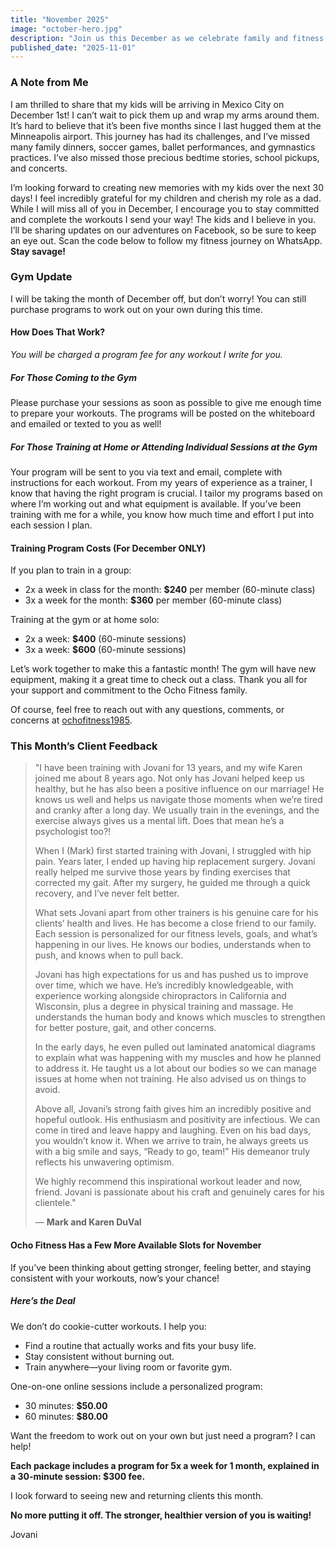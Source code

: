 ```yaml
---
title: "November 2025"
image: "october-hero.jpg"
description: "Join us this December as we celebrate family and fitness! I'm excited to share that my kids will be arriving in Mexico City soon, and while I take a break from the gym this month, I’m here to support your fitness journey with tailored workout programs. Whether you're training at home or in the gym, let's stay committed together! Plus, hear inspiring feedback from our clients and discover new opportunities to strengthen your health. Don’t miss out—let’s make this a fantastic month!"
published_date: "2025-11-01"
---
```


### A Note from Me

I am thrilled to share that my kids will be arriving in Mexico City on December 1st! I can’t wait to pick them up and wrap my arms around them. It’s hard to believe that it’s been five months since I last hugged them at the Minneapolis airport. This journey has had its challenges, and I’ve missed many family dinners, soccer games, ballet performances, and gymnastics practices. I’ve also missed those precious bedtime stories, school pickups, and concerts.

I’m looking forward to creating new memories with my kids over the next 30 days! I feel incredibly grateful for my children and cherish my role as a dad. While I will miss all of you in December, I encourage you to stay committed and complete the workouts I send your way! The kids and I believe in you. I’ll be sharing updates on our adventures on Facebook, so be sure to keep an eye out. Scan the code below to follow my fitness journey on WhatsApp. **Stay savage!**

### Gym Update

I will be taking the month of December off, but don’t worry! You can still purchase programs to work out on your own during this time.

#### How Does That Work?

*You will be charged a program fee for any workout I write for you.*

##### For Those Coming to the Gym

Please purchase your sessions as soon as possible to give me enough time to prepare your workouts. The programs will be posted on the whiteboard and emailed or texted to you as well!

##### For Those Training at Home or Attending Individual Sessions at the Gym

Your program will be sent to you via text and email, complete with instructions for each workout. From my years of experience as a trainer, I know that having the right program is crucial. I tailor my programs based on where I’m working out and what equipment is available. If you’ve been training with me for a while, you know how much time and effort I put into each session I plan.

#### Training Program Costs (For December ONLY)

If you plan to train in a group:

-  2x a week in class for the month: **$240** per member (60-minute class)
-  3x a week for the month: **$360** per member (60-minute class)

Training at the gym or at home solo:

-  2x a week: **$400** (60-minute sessions)
-  3x a week: **$600** (60-minute sessions)

Let’s work together to make this a fantastic month! The gym will have new equipment, making it a great time to check out a class. Thank you all for your support and commitment to the Ocho Fitness family.

Of course, feel free to reach out with any questions, comments, or concerns at [ochofitness1985](mailto:ochofitness1985@gmail.com).

### This Month’s Client Feedback

<blockquote>
"I have been training with Jovani for 13 years, and my wife Karen joined me about 8 years ago. Not only has Jovani helped keep us healthy, but he has also been a positive influence on our marriage! He knows us well and helps us navigate those moments when we’re tired and cranky after a long day. We usually train in the evenings, and the exercise always gives us a mental lift. Does that mean he’s a psychologist too?! 

When I (Mark) first started training with Jovani, I struggled with hip pain. Years later, I ended up having hip replacement surgery. Jovani really helped me survive those years by finding exercises that corrected my gait. After my surgery, he guided me through a quick recovery, and I’ve never felt better.

What sets Jovani apart from other trainers is his genuine care for his clients’ health and lives. He has become a close friend to our family. Each session is personalized for our fitness levels, goals, and what’s happening in our lives. He knows our bodies, understands when to push, and knows when to pull back.

Jovani has high expectations for us and has pushed us to improve over time, which we have. He’s incredibly knowledgeable, with experience working alongside chiropractors in California and Wisconsin, plus a degree in physical training and massage. He understands the human body and knows which muscles to strengthen for better posture, gait, and other concerns.

In the early days, he even pulled out laminated anatomical diagrams to explain what was happening with my muscles and how he planned to address it. He taught us a lot about our bodies so we can manage issues at home when not training. He also advised us on things to avoid.

Above all, Jovani’s strong faith gives him an incredibly positive and hopeful outlook. His enthusiasm and positivity are infectious. We can come in tired and leave happy and laughing. Even on his bad days, you wouldn’t know it. When we arrive to train, he always greets us with a big smile and says, “Ready to go, team!” His demeanor truly reflects his unwavering optimism.

We highly recommend this inspirational workout leader and now, friend. Jovani is passionate about his craft and genuinely cares for his clientele."
<footer>— <strong>Mark and Karen DuVal</strong></footer>
</blockquote>

#### Ocho Fitness Has a Few More Available Slots for November

If you’ve been thinking about getting stronger, feeling better, and staying consistent with your workouts, now’s your chance!

##### Here’s the Deal

We don’t do cookie-cutter workouts. I help you:

* Find a routine that actually works and fits your busy life.
* Stay consistent without burning out.
* Train anywhere—your living room or favorite gym.

One-on-one online sessions include a personalized program:

-  30 minutes: **$50.00**
-  60 minutes: **$80.00**

Want the freedom to work out on your own but just need a program? I can help!

**Each package includes a program for 5x a week for 1 month, explained in a 30-minute session: $300 fee.**

I look forward to seeing new and returning clients this month.

**No more putting it off. The stronger, healthier version of you is waiting!**

Jovani
